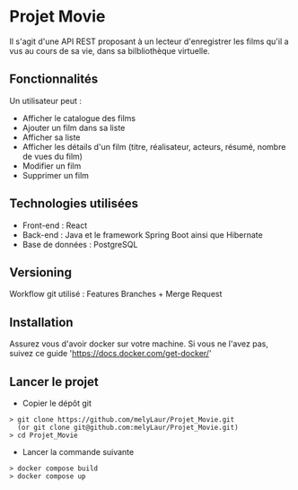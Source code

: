 # Projet Movie

Il s'agit d'une API REST proposant à un lecteur d'enregistrer les films qu'il a vus au cours de sa vie,
dans sa bilbliothèque virtuelle.

## Fonctionnalités

Un utilisateur peut :

- Afficher le catalogue des films
- Ajouter un film dans sa liste
- Afficher sa liste
- Afficher les détails d'un film (titre, réalisateur, acteurs, résumé, nombre de vues du film)
- Modifier un film
- Supprimer un film

## Technologies utilisées

- Front-end : React
- Back-end : Java et le framework Spring Boot ainsi que Hibernate
- Base de données : PostgreSQL

## Versioning

Workflow git utilisé : Features Branches + Merge Request

## Installation

Assurez vous d'avoir docker sur votre machine.
Si vous ne l'avez pas, suivez ce guide 'https://docs.docker.com/get-docker/'

## Lancer le projet

- Copier le dépôt git
```
> git clone https://github.com/melyLaur/Projet_Movie.git
  (or git clone git@github.com:melyLaur/Projet_Movie.git)
> cd Projet_Movie
```
- Lancer la commande suivante 
```
> docker compose build
> docker compose up
```
